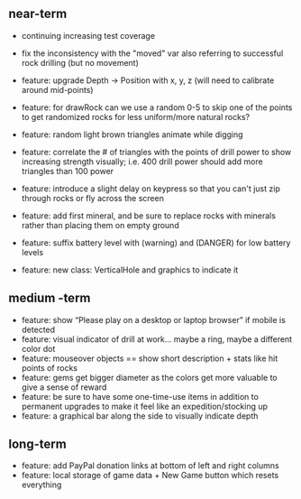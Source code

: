 ## near-term

* continuing increasing test coverage
* fix the inconsistency with the "moved" var also referring to successful rock drilling (but no movement)

* feature: upgrade Depth -> Position with x, y, z (will need to calibrate around mid-points)
* feature: for drawRock can we use a random 0-5 to skip one of the points to get randomized rocks for less uniform/more natural rocks?
* feature: random light brown triangles animate while digging
* feature: correlate the # of triangles with the points of drill power to show increasing strength visually; i.e. 400 drill power should add more triangles than 100 power
* feature: introduce a slight delay on keypress so that you can't just zip through rocks or fly across the screen
* feature: add first mineral, and be sure to replace rocks with minerals rather than placing them on empty ground
* feature: suffix battery level with (warning) and (DANGER) for low battery levels
* feature: new class: VerticalHole and graphics to indicate it

## medium -term

* feature: show “Please play on a desktop or laptop browser” if mobile is detected
* feature: visual indicator of drill at work... maybe a ring, maybe a different color dot
* feature: mouseover objects == show short description + stats like hit points of rocks
* feature: gems get bigger diameter as the colors get more valuable to give a sense of reward
* feature: be sure to have some one-time-use items in addition to permanent upgrades to make it feel like an expedition/stocking up
* feature: a graphical bar along the side to visually indicate depth

## long-term

* feature: add PayPal donation links at bottom of left and right columns
* feature: local storage of game data + New Game button which resets everything